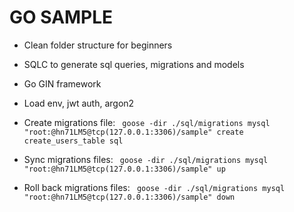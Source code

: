 # GO SAMPLE

-   Clean folder structure for beginners
-   SQLC to generate sql queries, migrations and models
-   Go GIN framework
-   Load env, jwt auth, argon2

-   Create migrations file: `
goose -dir ./sql/migrations mysql "root:@hn71LM5@tcp(127.0.0.1:3306)/sample" create create_users_table sql`

-   Sync migrations files: `
goose -dir ./sql/migrations mysql "root:@hn71LM5@tcp(127.0.0.1:3306)/sample" up`

-   Roll back migrations files: `
goose -dir ./sql/migrations mysql "root:@hn71LM5@tcp(127.0.0.1:3306)/sample" down`
